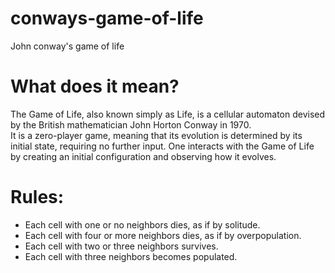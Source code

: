 # conways-game-of-life

John conway's game of life

# What does it mean?

The Game of Life, also known simply as Life, is a cellular automaton devised by the British mathematician John Horton Conway in 1970. <br>
It is a zero-player game, meaning that its evolution is determined by its initial state, requiring no
further input. One interacts with the Game of Life by creating an initial configuration and observing
how it evolves.

# Rules:

-  Each cell with one or no neighbors dies, as if by solitude.
-  Each cell with four or more neighbors dies, as if by overpopulation.
-  Each cell with two or three neighbors survives.
-  Each cell with three neighbors becomes populated.
